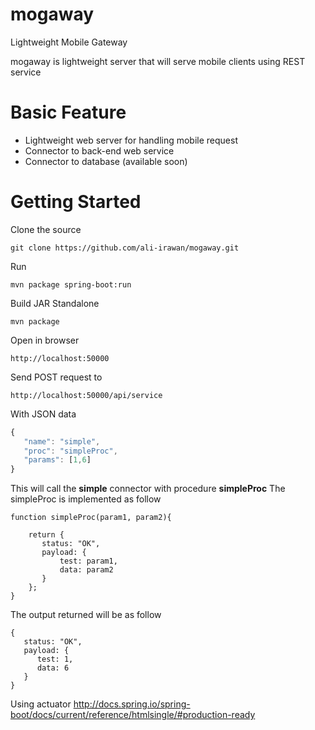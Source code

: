 mogaway
======

Lightweight Mobile Gateway

mogaway is lightweight server that will serve mobile clients using REST service

Basic Feature
======
- Lightweight web server for handling mobile request
- Connector to back-end web service
- Connector to database (available soon)

Getting Started
======

Clone the source

```
git clone https://github.com/ali-irawan/mogaway.git
```

Run

```
mvn package spring-boot:run 
```

Build JAR Standalone

```
mvn package 
```

Open in browser

```
http://localhost:50000
```

Send POST request to

```
http://localhost:50000/api/service
```

With JSON data

```javascript
{
   "name": "simple",
   "proc": "simpleProc",
   "params": [1,6]
}
```
This will call the **simple** connector with procedure **simpleProc**
The simpleProc is implemented as follow

```
function simpleProc(param1, param2){
	
	return {
	   status: "OK",
	   payload: {
		   test: param1,
	   	   data: param2
	   }
	};
}
```
The output returned will be as follow

```
{
   status: "OK",
   payload: {
      test: 1,
      data: 6
   }
}
```

Using actuator
http://docs.spring.io/spring-boot/docs/current/reference/htmlsingle/#production-ready